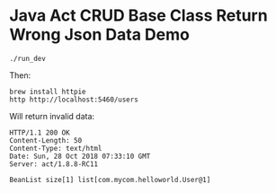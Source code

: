 Java Act CRUD Base Class Return Wrong Json Data Demo
====================================================

```
./run_dev
```

Then:

```
brew install httpie
http http://localhost:5460/users
```

Will return invalid data:

```
HTTP/1.1 200 OK
Content-Length: 50
Content-Type: text/html
Date: Sun, 28 Oct 2018 07:33:10 GMT
Server: act/1.8.8-RC11

BeanList size[1] list[com.mycom.helloworld.User@1]
```
